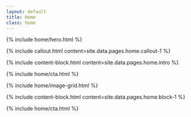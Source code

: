 ```yaml
---
layout: default
title: Home
class: home
---
```


{% include home/hero.html %}

{% include callout.html content=site.data.pages.home.callout-1 %}

{% include content-block.html content=site.data.pages.home.intro %}

{% include home/cta.html %}

{% include home/image-grid.html %}

{% include content-block.html content=site.data.pages.home.block-1 %}

{% include home/cta.html %}